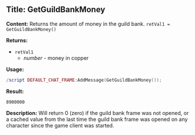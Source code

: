 ## Title: GetGuildBankMoney

**Content:**
Returns the amount of money in the guild bank.
`retVal1 = GetGuildBankMoney()`

**Returns:**
- `retVal1`
  - *number* - money in copper

**Usage:**
```lua
/script DEFAULT_CHAT_FRAME:AddMessage(GetGuildBankMoney());
```
**Result:**
```
8900000
```

**Description:**
Will return 0 (zero) if the guild bank frame was not opened, or a cached value from the last time the guild bank frame was opened on any character since the game client was started.